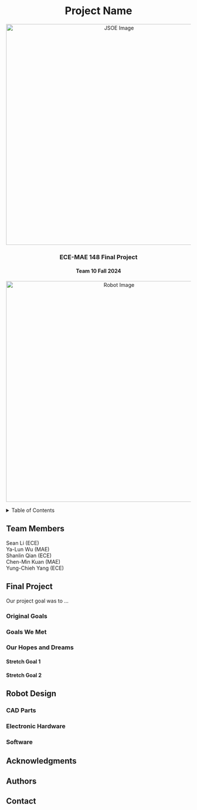 <h1 align="center">Project Name</h1>

<p align="center">
  <img src="" alt="JSOE Image" width="600">
</p>

<h3 align="center">ECE-MAE 148 Final Project</h3>
<h4 align="center">Team 10 Fall 2024</h4>

<p align="center">
  <img src="" alt="Robot Image" width="600">
</p>


<details>

<summary>Table of Contents</summary>

- [Team Members](#team-members)
- [Final Project](#final-project)
  - [Original Goals](#original-goals)
    - [Goals We Met](#goals-we-met)
    - [Our Hopes and Dreams](#our-hopes-and-dreams)
      - [Stretch Goal 1](#stretch-goal-1)
      - [Stretch Goal 2](#stretch-goal-2)
  - [Final Project Documentation](#final-project-documentation)
- [Robot Design](#robot-design)
- [CAD Parts](#cad-parts)
  - [Final Assembly](#final-assembly)
  - [Custom Designed Parts](#custom-designed-parts)
  - [Open Source Parts](#open-source-parts)
- [Electronic Hardware](#electronic-hardware)
- [Software](#software)
  - [Embedded Systems](#embedded-systems)
  - [ROS2](#ros2)
  - [DonkeyCar AI](#donkeycar-ai)
- [Acknowledgments](#acknowledgments)
- [Authors](#authors)
- [Contact](#contact)
</details>

## Team Members
Sean Li (ECE) \
Ya-Lun Wu (MAE)\
Shanlin Qian (ECE)\
Chen-Min Kuan (MAE)\
Yung-Chieh Yang (ECE)

## Final Project
Our project goal was to  ...

### Original Goals

### Goals We Met

### Our Hopes and Dreams

#### Stretch Goal 1

#### Stretch Goal 2

## Robot Design

### CAD Parts

### Electronic Hardware

### Software

## Acknowledgments

## Authors

## Contact



